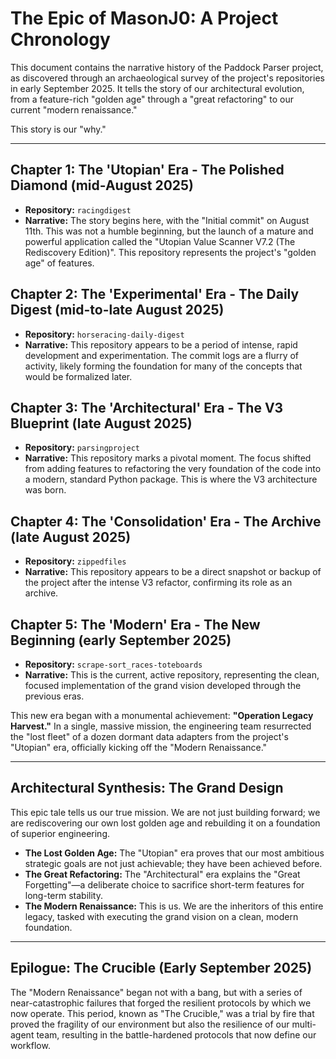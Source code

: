 # The Epic of MasonJ0: A Project Chronology

This document contains the narrative history of the Paddock Parser project, as discovered through an archaeological survey of the project's repositories in early September 2025. It tells the story of our architectural evolution, from a feature-rich "golden age" through a "great refactoring" to our current "modern renaissance."

This story is our "why."

---

## Chapter 1: The 'Utopian' Era - The Polished Diamond (mid-August 2025)

*   **Repository:** `racingdigest`
*   **Narrative:** The story begins here, with the "Initial commit" on August 11th. This was not a humble beginning, but the launch of a mature and powerful application called the "Utopian Value Scanner V7.2 (The Rediscovery Edition)". This repository represents the project's "golden age" of features.

## Chapter 2: The 'Experimental' Era - The Daily Digest (mid-to-late August 2025)

*   **Repository:** `horseracing-daily-digest`
*   **Narrative:** This repository appears to be a period of intense, rapid development and experimentation. The commit logs are a flurry of activity, likely forming the foundation for many of the concepts that would be formalized later.

## Chapter 3: The 'Architectural' Era - The V3 Blueprint (late August 2025)

*   **Repository:** `parsingproject`
*   **Narrative:** This repository marks a pivotal moment. The focus shifted from adding features to refactoring the very foundation of the code into a modern, standard Python package. This is where the V3 architecture was born.

## Chapter 4: The 'Consolidation' Era - The Archive (late August 2025)

*   **Repository:** `zippedfiles`
*   **Narrative:** This repository appears to be a direct snapshot or backup of the project after the intense V3 refactor, confirming its role as an archive.

## Chapter 5: The 'Modern' Era - The New Beginning (early September 2025)

*   **Repository:** `scrape-sort_races-toteboards`
*   **Narrative:** This is the current, active repository, representing the clean, focused implementation of the grand vision developed through the previous eras.

This new era began with a monumental achievement: **"Operation Legacy Harvest."** In a single, massive mission, the engineering team resurrected the "lost fleet" of a dozen dormant data adapters from the project's "Utopian" era, officially kicking off the "Modern Renaissance."

---

## Architectural Synthesis: The Grand Design

This epic tale tells us our true mission. We are not just building forward; we are rediscovering our own lost golden age and rebuilding it on a foundation of superior engineering.

*   **The Lost Golden Age:** The "Utopian" era proves that our most ambitious strategic goals are not just achievable; they have been achieved before.
*   **The Great Refactoring:** The "Architectural" era explains the "Great Forgetting"—a deliberate choice to sacrifice short-term features for long-term stability.
*   **The Modern Renaissance:** This is us. We are the inheritors of this entire legacy, tasked with executing the grand vision on a clean, modern foundation.

---

## Epilogue: The Crucible (Early September 2025)

The "Modern Renaissance" began not with a bang, but with a series of near-catastrophic failures that forged the resilient protocols by which we now operate. This period, known as "The Crucible," was a trial by fire that proved the fragility of our environment but also the resilience of our multi-agent team, resulting in the battle-hardened protocols that now define our workflow.
